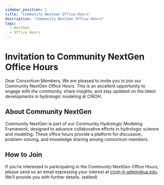 ```yaml
---
sidebar_position: 5
title: "Community NextGen Office Hours"
description: "Community NextGen Office Hours"
tags:
  - NextGen
  - Office Hours
---
```


# Invitation to Community NextGen Office Hours
Dear Consortium Members,
We are pleased to invite you to join our Community NextGen Office Hours. This is an excellent opportunity to engage with the community, share insights, and stay updated on the latest developments in hydrologic modeling at CIROH.
## About Community NextGen
Community NextGen is part of our Community Hydrologic Modeling Framework, designed to advance collaborative efforts in hydrologic science and modeling. These office hours provide a platform for discussion, problem-solving, and knowledge sharing among consortium members.
## How to Join
If you’re interested in participating in the Community NextGen Office Hours, please send us an email expressing your interest at ciroh-it-admin@ua.edu. We’ll provide you with further details. (edited) 